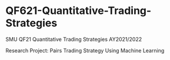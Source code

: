 # QF621-Quantitative-Trading-Strategies
SMU QF21 Quantitative Trading Strategies AY2021/2022

Research Project: Pairs Trading Strategy Using Machine Learning
